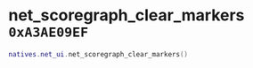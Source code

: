 # net_scoregraph_clear_markers `0xA3AE09EF`

```lua
natives.net_ui.net_scoregraph_clear_markers()
```